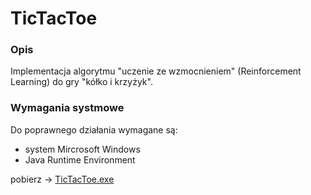 # TicTacToe

### Opis
Implementacja algorytmu "uczenie ze wzmocnieniem" (Reinforcement Learning) do gry "kółko i krzyżyk".

### Wymagania systmowe
Do poprawnego działania wymagane są:
- system Mircrosoft Windows
- Java Runtime Environment

pobierz -> [TicTacToe.exe](https://github.com/Rejman/TicTacToe/blob/master/TicTacToe.exe?raw=true)



